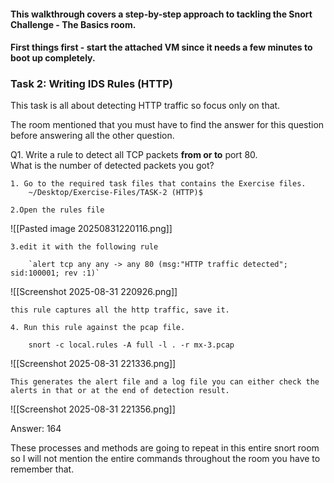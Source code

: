 #### This walkthrough covers a step-by-step approach to tackling the Snort Challenge - The Basics room. 

#### First things first - start the attached VM since it needs a few minutes to boot up completely.

### Task 2: Writing IDS Rules (HTTP)

This task is all about detecting HTTP traffic so focus only on that.

The room mentioned that you must have to find the answer for this question before answering all the other question.

Q1. Write a rule to detect all TCP packets **from or to** port 80.  
What is the number of detected packets you got?
	
	1. Go to the required task files that contains the Exercise files.
		~/Desktop/Exercise-Files/TASK-2 (HTTP)$ 

	2.Open the rules file 
	
![[Pasted image 20250831220116.png]]

	3.edit it with the following rule 

		`alert tcp any any -> any 80 (msg:"HTTP traffic detected"; sid:100001; rev :1)`

![[Screenshot 2025-08-31 220926.png]]

	this rule captures all the http traffic, save it.

	4. Run this rule against the pcap file.

		snort -c local.rules -A full -l . -r mx-3.pcap
		
![[Screenshot 2025-08-31 221336.png]]

	This generates the alert file and a log file you can either check the alerts in that or at the end of detection result. 

![[Screenshot 2025-08-31 221356.png]]

Answer: 164

These processes and methods are going to repeat in this entire snort room so I will not mention the entire commands throughout the room you have to remember that.